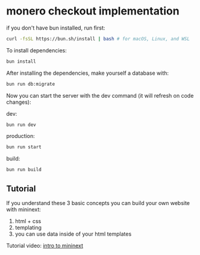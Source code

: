 # monero checkout implementation

if you don't have bun installed, run first:

```bash
curl -fsSL https://bun.sh/install | bash # for macOS, Linux, and WSL
```

To install dependencies:

```bash
bun install
```

After installing the dependencies, make yourself a database with:

```bash
bun run db:migrate
```

Now you can start the server with the dev command (it will refresh on code changes):

dev:

```bash
bun run dev
```

production:

```bash
bun run start
```

build:

```bash
bun run build
```

## Tutorial

If you understand these 3 basic concepts you can build your own website with mininext:

1. html + css
2. templating
3. you can use data inside of your html templates

Tutorial video: [intro to mininext](https://www.youtube.com/watch?v=rz4awKntpzE)
